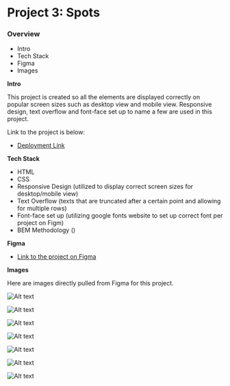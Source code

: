 # Project 3: Spots

### Overview

- Intro
- Tech Stack
- Figma
- Images

**Intro**

This project is created so all the elements are displayed correctly on popular screen sizes such as desktop view and mobile view. Responsive design, text overflow and font-face set up to name a few are used in this project.

Link to the project is below:

- [Deployment Link](https://celine531.github.io/se_project_spots/)

**Tech Stack**

- HTML
- CSS
- Responsive Design (utilized to display correct screen sizes for desktop/mobile view)
- Text Overflow (texts that are truncated after a certain point and allowing for multiple rows)
- Font-face set up (utilizing google fonts website to set up correct font per project on Figm)
- BEM Methodology ()

**Figma**

- [Link to the project on Figma](https://www.figma.com/file/BBNm2bC3lj8QQMHlnqRsga/Sprint-3-Project-%E2%80%94-Spots?type=design&node-id=2%3A60&mode=design&t=afgNFybdorZO6cQo-1)

**Images**

Here are images directly pulled from Figma for this project.

![Alt text](./images/Demo/1-photo-by-moritz-feldmann-from-pexels.jpg)

![Alt text](./images/Demo/2-photo-by-ceiline-from-pexels.jpg)

![Alt text](images/Demo/3-photo-by-tubanur-dogan-from-pexels.jpg)

![Alt text](images/Demo/4-photo-by-maurice-laschet-from-pexels.jpg)

![Alt text](images/Demo/5-photo-by-van-anh-nguyen-from-pexels.jpg)

![Alt text](images/Demo/6-photo-by-moritz-feldmann-from-pexels.jpg)

![Alt text](images/Demo/avatar.jpg)
